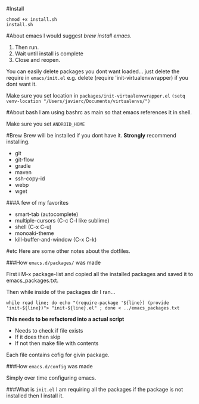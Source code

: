 #Install
	
	chmod +x install.sh
	install.sh


#About emacs
I would suggest *brew install emacs*.
1. Then run.
2. Wait until install is complete
3. Close and reopen.

You can easily delete packages you dont want loaded... just delete the
require in `emacs/init.el` e.g. delete (require
'init-virtualenvwrapper) if you dont want it.

Make sure you set location in `packages/init-virtualenvwrapper.el`
`
    (setq venv-location "/Users/javierc/Documents/virtualenvs/")
`

#About bash
I am using bashrc as main so that emacs references it in shell.

Make sure you set
`
    ANDROID_HOME
`

#Brew
Brew will be installed if you dont have it. **Strongly** recommend
installing.

* git
* git-flow
* gradle
* maven
* ssh-copy-id
* webp
* wget 



###A few of my favorites
* smart-tab (autocomplete)
* multiple-cursors (C-c C-l like sublime)
* shell (C-x C-u)
* monoaki-theme
* kill-buffer-and-window (C-x C-k)

#etc
Here are some other notes about the dotfiles.

###How `emacs.d/packages/` was made

First i M-x package-list and copied all the installed packages and
saved it to emacs_packages.txt.

Then while inside of the packages dir I ran...

    while read line; do echo "(require-package '${line}) (provide 'init-${line})"> "init-${line}.el" ; done < ../emacs_packages.txt


**This needs to be refactored into a actual script** 

*	Needs to check if file exists
*	If it does then skip
*	If not then make file with contents


Each file contains cofig for givin package.


###How `emacs.d/config` was made

Simply over time configuring emacs.

###What is `init.el`
I am requiring all the packages if the package is not installed then I
install it.




